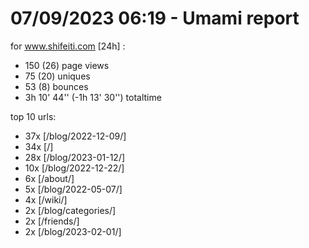 # 07/09/2023 06:19 - Umami report
for www.shifeiti.com [24h] :

 - 150 (26) page views
 - 75 (20) uniques
 - 53 (8) bounces
 - 3h 10' 44'' (-1h 13' 30'') totaltime


top 10 urls:
 - 37x [/blog/2022-12-09/]
 - 34x [/]
 - 28x [/blog/2023-01-12/]
 - 10x [/blog/2022-12-22/]
 - 6x [/about/]
 - 5x [/blog/2022-05-07/]
 - 4x [/wiki/]
 - 2x [/blog/categories/]
 - 2x [/friends/]
 - 2x [/blog/2023-02-01/]


